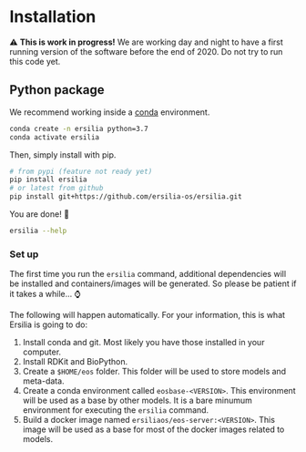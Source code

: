 # Installation

:warning: **This is work in progress!** We are working day and night to have a first running version of the software before the end of 2020. Do not try to run this code yet.

## Python package
We recommend working inside a [conda](https://docs.conda.io/projects/conda/en/latest/user-guide/install/) environment.
```bash
conda create -n ersilia python=3.7
conda activate ersilia
```
Then, simply install with pip.
```bash
# from pypi (feature not ready yet)
pip install ersilia
# or latest from github
pip install git+https://github.com/ersilia-os/ersilia.git
```
You are done! :tada:

```bash
ersilia --help
```

### Set up
The first time you run the `ersilia` command, additional dependencies will be installed and containers/images will be generated. So please be patient if it takes a while... :watch:

The following will happen automatically. For your information, this is what Ersilia is going to do:

1. Install conda and git. Most likely you have those installed in your computer.
2. Install RDKit and BioPython.
3. Create a `$HOME/eos` folder. This folder will be used to store models and meta-data.
4. Create a conda environment called `eosbase-<VERSION>`. This environment will be used as a base by other models. It is a bare minumum environment for executing the `ersilia` command.
5. Build a docker image named `ersiliaos/eos-server:<VERSION>`. This image will be used as a base for most of the docker images related to models.
